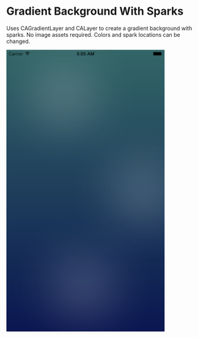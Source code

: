 # Gradient Background With Sparks

Uses CAGradientLayer and CALayer to create a gradient background with sparks. No image assets required. Colors and spark locations can be changed.

![ScreenShot](/GradientLayerWithSparks.png)
